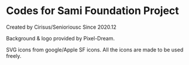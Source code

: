 # Codes for Sami Foundation Project

  Created by Cirisus/Senioriousc
  Since 2020.12

  Background & logo provided by Pixel-Dream.

  SVG icons from google/Apple SF icons. All the icons are made to be used freely.
